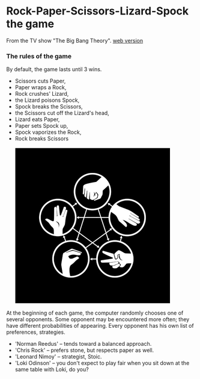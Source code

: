 # Rock-Paper-Scissors-Lizard-Spock the game
From the TV show  "The Big Bang Theory".
[web version](https://www.ae563.ru/rpsls-game/)
<br>

### The rules of the game
By default, the game lasts until 3 wins.


- Scissors cuts Paper,
- Paper wraps a Rock,
- Rock crushes' Lizard,
- the Lizard poisons Spock,
- Spock breaks the Scissors,
- the Scissors cut off the Lizard's head,
- Lizard eats Paper,
- Paper sets Spock up,
- Spock vaporizes the Rock,
- Rock breaks Scissors
  <br><br>
  ![](https://github.com/AE563/-RPSSL-the-game/blob/main/static/images/rpsls_rule.jpg)

At the beginning of each game, the computer randomly chooses one of several opponents.
Some opponent may be encountered more often; they have different probabilities of appearing.
Every opponent has his own list of preferences, strategies.

- 'Norman Reedus' – tends toward a balanced approach.
- 'Chris Rock' – prefers stone, but respects paper as well.
- 'Leonard Nimoy' – strategist, Stoic.
- 'Loki Odinson' – you don't expect to play fair when you sit down at the same table with Loki, do you?
